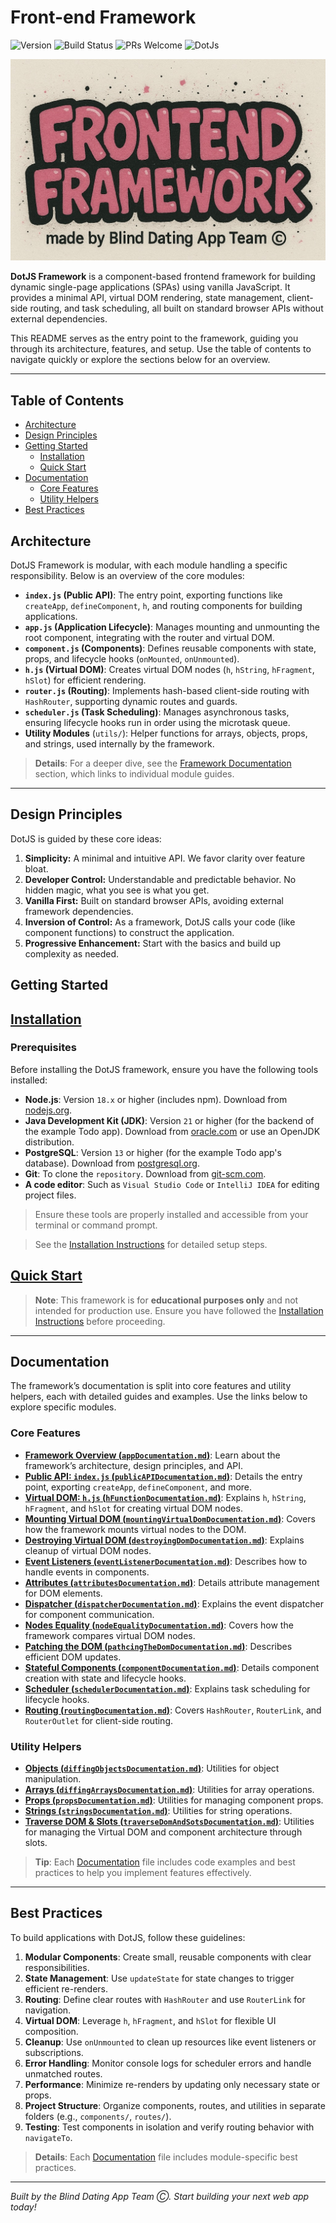 # Front-end Framework
![Version](https://img.shields.io/badge/version-1.0.0-green.svg)
![Build Status](https://img.shields.io/badge/build-passing-brightgreen.svg)
![PRs Welcome](https://img.shields.io/badge/PRs-welcome-brightgreen.svg)
![DotJs](https://img.shields.io/badge/dot-JS-blueviolet)

![frontend framework](./framework/packages/runtime/src/documentation/img/front-end-framework.jpeg)

**DotJS Framework** is a component-based frontend framework for building dynamic single-page applications (SPAs) using vanilla JavaScript. It provides a minimal API, virtual DOM rendering, state management, client-side routing, and task scheduling, all built on standard browser APIs without external dependencies.

This README serves as the entry point to the framework, guiding you through its architecture, features, and setup. Use the table of contents to navigate quickly or explore the sections below for an overview.

---

## Table of Contents

- [Architecture](#architecture)
- [Design Principles](#design-principles)
- [Getting Started](#getting-started)
    - [Installation](#installation)
    - [Quick Start](#quick-start)
- [Documentation](#documentation)
    - [Core Features](#core-features)
    - [Utility Helpers](#utility-helpers)
- [Best Practices](#best-practices)


## Architecture

DotJS Framework is modular, with each module handling a specific responsibility. Below is an overview of the core modules:

- **`index.js` (Public API)**: The entry point, exporting functions like `createApp`, `defineComponent`, `h`, and routing components for building applications.
- **`app.js` (Application Lifecycle)**: Manages mounting and unmounting the root component, integrating with the router and virtual DOM.
- **`component.js` (Components)**: Defines reusable components with state, props, and lifecycle hooks (`onMounted`, `onUnmounted`).
- **`h.js` (Virtual DOM)**: Creates virtual DOM nodes (`h`, `hString`, `hFragment`, `hSlot`) for efficient rendering.
- **`router.js` (Routing)**: Implements hash-based client-side routing with `HashRouter`, supporting dynamic routes and guards.
- **`scheduler.js` (Task Scheduling)**: Manages asynchronous tasks, ensuring lifecycle hooks run in order using the microtask queue.
- **Utility Modules** (`utils/`): Helper functions for arrays, objects, props, and strings, used internally by the framework.

> **Details**: For a deeper dive, see the [Framework Documentation](#core-features) section, which links to individual module guides.

---

## Design Principles

DotJS is guided by these core ideas:

1.  **Simplicity:** A minimal and intuitive API. We favor clarity over feature bloat.
2.  **Developer Control:** Understandable and predictable behavior. No hidden magic, what you see is what you get.
3.  **Vanilla First:** Built on standard browser APIs, avoiding external framework dependencies.
4.  **Inversion of Control:** As a framework, DotJS calls your code (like component functions) to construct the application.
5.  **Progressive Enhancement:** Start with the basics and build up complexity as needed.

## Getting Started

## [Installation](./framework/packages/runtime/src/documentation/Installation.md)
### Prerequisites

Before installing the DotJS framework, ensure you have the following tools installed:

- **Node.js**: Version `18.x` or higher (includes npm). Download from [nodejs.org](https://nodejs.org/).
- **Java Development Kit (JDK)**: Version `21` or higher (for the backend of the example Todo app). Download from [oracle.com](https://www.oracle.com/java/technologies/downloads/) or use an OpenJDK distribution.
- **PostgreSQL**: Version `13` or higher (for the example Todo app's database). Download from [postgresql.org](https://www.postgresql.org/download/).
- **Git**: To clone the `repository`. Download from [git-scm.com](https://git-scm.com/downloads).
- **A code editor**: Such as `Visual Studio Code` or `IntelliJ IDEA` for editing project files.

> Ensure these tools are properly installed and accessible from your terminal or command prompt.

> See the [Installation Instructions](./framework/packages/runtime/src/documentation/Installation.md) for detailed setup steps.


## [Quick Start](./framework/packages/runtime/src/documentation/QuickStart.md)
> **Note**: This framework is for **educational purposes only** and not intended for production use. Ensure you have followed the [Installation Instructions](./framework/packages/runtime/src/documentation/Installation.md) before proceeding.


---

## Documentation

The framework’s documentation is split into core features and utility helpers, each with detailed guides and examples. Use the links below to explore specific modules.

### Core Features

- **[Framework Overview (`appDocumentation.md`)](./framework/packages/runtime/src/documentation/appDocumentation.md)**: Learn about the framework’s architecture, design principles, and API.
- **[Public API: `index.js` (`publicAPIDocumentation.md`)](./framework/packages/runtime/src/documentation/publicAPIDocumentation.md)**: Details the entry point, exporting `createApp`, `defineComponent`, and more.
- **[Virtual DOM: `h.js` (`hFunctionDocumentation.md`)](./framework/packages/runtime/src/documentation/hFunctionDocumentation.md)**: Explains `h`, `hString`, `hFragment`, and `hSlot` for creating virtual DOM nodes.
- **[Mounting Virtual DOM (`mountingVirtualDomDocumentation.md`)](./framework/packages/runtime/src/documentation/mountingVirtualNodesDocumentation.md)**: Covers how the framework mounts virtual nodes to the DOM.
- **[Destroying Virtual DOM (`destroyingDomDocumentation.md`)](./framework/packages/runtime/src/documentation/destroyingDomDocumentation.md)**: Explains cleanup of virtual DOM nodes.
- **[Event Listeners (`eventListenerDocumentation.md`)](./framework/packages/runtime/src/documentation/eventListenerDocumentation.md)**: Describes how to handle events in components.
- **[Attributes (`attributesDocumentation.md`)](./framework/packages/runtime/src/documentation/attributesDocumentation.md)**: Details attribute management for DOM elements.
- **[Dispatcher (`dispatcherDocumentation.md`)](./framework/packages/runtime/src/documentation/dispatcherDocumentation.md)**: Explains the event dispatcher for component communication.
- **[Nodes Equality (`nodeEqualityDocumentation.md`)](./framework/packages/runtime/src/documentation/nodeEqualityDocumentation.md)**: Covers how the framework compares virtual DOM nodes.
- **[Patching the DOM (`pathcingTheDomDocumentation.md`)](./framework/packages/runtime/src/documentation/pathcingTheDomDocumentation.md)**: Describes efficient DOM updates.
- **[Stateful Components (`componentDocumentation.md`)](./framework/packages/runtime/src/documentation/componentDocumentation.md)**: Details component creation with state and lifecycle hooks.
- **[Scheduler (`schedulerDocumentation.md`)](./framework/packages/runtime/src/documentation/schedulerDocumentation.md)**: Explains task scheduling for lifecycle hooks.
- **[Routing (`routingDocumentation.md`)](./framework/packages/runtime/src/documentation/routingDocumentation.md)**: Covers `HashRouter`, `RouterLink`, and `RouterOutlet` for client-side routing.

### Utility Helpers

- **[Objects (`diffingObjectsDocumentation.md`)](./framework/packages/runtime/src/utils/documentation/diffingObjectsDocumentation.md)**: Utilities for object manipulation.
- **[Arrays (`diffingArraysDocumentation.md`)](./framework/packages/runtime/src/utils/documentation/diffingArraysDocumentation.md)**: Utilities for array operations.
- **[Props (`propsDocumentation.md`)](./framework/packages/runtime/src/utils/documentation/propsDocumentation.md)**: Utilities for managing component props.
- **[Strings (`stringsDocumentation.md`)](./framework/packages/runtime/src/utils/documentation/stringsDocumentation.md)**: Utilities for string operations.
- **[Traverse DOM & Slots (`traverseDomAndSotsDocumentation.md`)](./framework/packages/runtime/src/utils/documentation/traverseDomAndSotsDocumentation.md)**: Utilities for managing the Virtual DOM and component architecture through slots.

> **Tip**: Each [Documentation](#documentation) file includes code examples and best practices to help you implement features effectively.

---
## Best Practices

To build applications with DotJS, follow these guidelines:

1. **Modular Components**: Create small, reusable components with clear responsibilities.
2. **State Management**: Use `updateState` for state changes to trigger efficient re-renders.
3. **Routing**: Define clear routes with `HashRouter` and use `RouterLink` for navigation.
4. **Virtual DOM**: Leverage `h`, `hFragment`, and `hSlot` for flexible UI composition.
5. **Cleanup**: Use `onUnmounted` to clean up resources like event listeners or subscriptions.
6. **Error Handling**: Monitor console logs for scheduler errors and handle unmatched routes.
7. **Performance**: Minimize re-renders by updating only necessary state or props.
8. **Project Structure**: Organize components, routes, and utilities in separate folders (e.g., `components/`, `routes/`).
9. **Testing**: Test components in isolation and verify routing behavior with `navigateTo`.

> **Details**: Each [Documentation](#documentation) file includes module-specific best practices.

---

*Built by the Blind Dating App Team Ⓒ. Start building your next web app today!*
